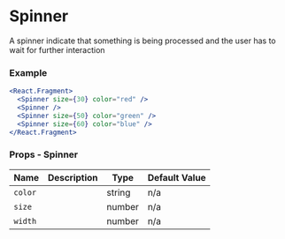 # Spinner


A spinner indicate that something is being processed and the user has to wait for further interaction

### Example

```jsx live=true
<React.Fragment>
  <Spinner size={30} color="red" />
  <Spinner />
  <Spinner size={50} color="green" />
  <Spinner size={60} color="blue" />
</React.Fragment>
```

### Props - Spinner
Name | Description   | Type  | Default Value  |
--- | --- | --- | --- |
`color` |  | string | n/a
`size` |  | number | n/a
`width` |  | number | n/a
